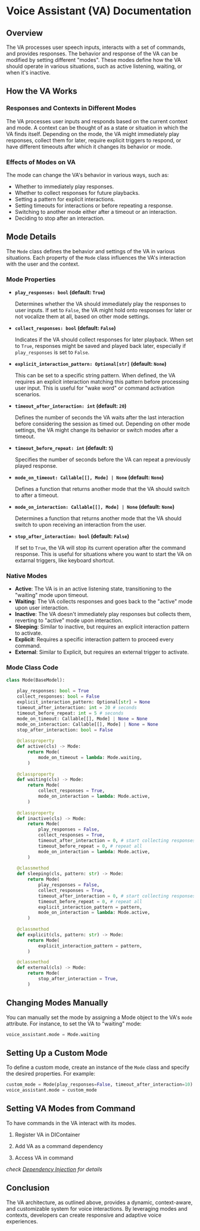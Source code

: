 # Voice Assistant (VA) Documentation

## Overview

The VA processes user speech inputs, interacts with a set of commands, and provides responses. The behavior and response of the VA can be modified by setting different "modes". These modes define how the VA should operate in various situations, such as active listening, waiting, or when it's inactive.

## How the VA Works

### Responses and Contexts in Different Modes

The VA processes user inputs and responds based on the current context and mode. A context can be thought of as a state or situation in which the VA finds itself. Depending on the mode, the VA might immediately play responses, collect them for later, require explicit triggers to respond, or have different timeouts after which it changes its behavior or mode.

### Effects of Modes on VA

The mode can change the VA's behavior in various ways, such as:

- Whether to immediately play responses.
- Whether to collect responses for future playbacks.
- Setting a pattern for explicit interactions.
- Setting timeouts for interactions or before repeating a response.
- Switching to another mode either after a timeout or an interaction.
- Deciding to stop after an interaction.

## Mode Details

The `Mode` class defines the behavior and settings of the VA in various situations. Each property of the `Mode` class influences the VA's interaction with the user and the context.

### Mode Properties

- **`play_responses: bool` (default: `True`)**

   Determines whether the VA should immediately play the responses to user inputs. If set to `False`, the VA might hold onto responses for later or not vocalize them at all, based on other mode settings.

- **`collect_responses: bool` (default: `False`)**

   Indicates if the VA should collect responses for later playback. When set to `True`, responses might be saved and played back later, especially if `play_responses` is set to `False`.

- **`explicit_interaction_pattern: Optional[str]` (default: `None`)**

   This can be set to a specific string pattern. When defined, the VA requires an explicit interaction matching this pattern before processing user input. This is useful for "wake word" or command activation scenarios.

- **`timeout_after_interaction: int` (default: `20`)**

   Defines the number of seconds the VA waits after the last interaction before considering the session as timed out. Depending on other mode settings, the VA might change its behavior or switch modes after a timeout.

- **`timeout_before_repeat: int` (default: `5`)**

   Specifies the number of seconds before the VA can repeat a previously played response.

- **`mode_on_timeout: Callable[[], Mode] | None` (default: `None`)**

   Defines a function that returns another mode that the VA should switch to after a timeout.

- **`mode_on_interaction: Callable[[], Mode] | None` (default: `None`)**

   Determines a function that returns another mode that the VA should switch to upon receiving an interaction from the user.

- **`stop_after_interaction: bool` (default: `False`)**

   If set to `True`, the VA will stop its current operation after the command response. This is useful for situations where you want to start the VA on extarnal triggers, like keyboard shortcut.

### Native Modes

- **Active**: The VA is in an active listening state, transitioning to the "waiting" mode upon timeout.
- **Waiting**: The VA collects responses and goes back to the "active" mode upon user interaction.
- **Inactive**: The VA doesn't immediately play responses but collects them, reverting to "active" mode upon interaction.
- **Sleeping**: Similar to inactive, but requires an explicit interaction pattern to activate.
- **Explicit**: Requires a specific interaction pattern to proceed every command.
- **External**: Similar to Explicit, but requires an external trigger to activate.

### Mode Class Code

```python
class Mode(BaseModel):
    
    play_responses: bool = True
    collect_responses: bool = False
    explicit_interaction_pattern: Optional[str] = None
    timeout_after_interaction: int = 20 # seconds
    timeout_before_repeat: int = 5 # seconds
    mode_on_timeout: Callable[[], Mode] | None = None
    mode_on_interaction: Callable[[], Mode] | None = None
    stop_after_interaction: bool = False
    
    @classproperty
    def active(cls) -> Mode:
        return Mode(
            mode_on_timeout = lambda: Mode.waiting,
        )
    
    @classproperty
    def waiting(cls) -> Mode:
        return Mode(
            collect_responses = True,
            mode_on_interaction = lambda: Mode.active,
        )
    
    @classproperty
    def inactive(cls) -> Mode:
        return Mode(
            play_responses = False,
            collect_responses = True,
            timeout_after_interaction = 0, # start collecting responses immediately
            timeout_before_repeat = 0, # repeat all
            mode_on_interaction = lambda: Mode.active,
        )
    
    @classmethod
    def sleeping(cls, pattern: str) -> Mode:
        return Mode(
            play_responses = False,
            collect_responses = True,
            timeout_after_interaction = 0, # start collecting responses immediately
            timeout_before_repeat = 0, # repeat all
            explicit_interaction_pattern = pattern,
            mode_on_interaction = lambda: Mode.active,
        )
    
    @classmethod
    def explicit(cls, pattern: str) -> Mode:
        return Mode(
            explicit_interaction_pattern = pattern,
        )

    @classmethod
    def external(cls) -> Mode:
        return Mode(
            stop_after_interaction = True,
        )
```

## Changing Modes Manually

You can manually set the mode by assigning a Mode object to the VA's `mode` attribute. For instance, to set the VA to "waiting" mode:

```python
voice_assistant.mode = Mode.waiting
```

## Setting Up a Custom Mode

To define a custom mode, create an instance of the `Mode` class and specify the desired properties. For example:

```python
custom_mode = Mode(play_responses=False, timeout_after_interaction=10)
voice_assistant.mode = custom_mode
```

## Setting VA Modes from Command

To have commands in the VA interact with its modes.

1. Register VA in DIContainer

2. Add VA as a command dependency

3. Access VA in command

*check [Dependency Injection](/dependency-injection) for details*

## Conclusion

The VA architecture, as outlined above, provides a dynamic, context-aware, and customizable system for voice interactions. By leveraging modes and contexts, developers can create responsive and adaptive voice experiences.
